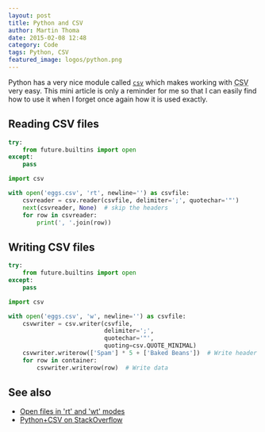 ```yaml
---
layout: post
title: Python and CSV
author: Martin Thoma
date: 2015-02-08 12:48
category: Code
tags: Python, CSV
featured_image: logos/python.png
---
```

Python has a very nice module called
[`csv`](https://docs.python.org/3/library/csv.html)
which makes working with <abbr title="comma seperated values">CSV</abbr> very
easy. This mini article is only a reminder for me so that I can easily find
how to use it when I forget once again how it is used exactly.

## Reading CSV files

```python
try:
    from future.builtins import open
except:
    pass

import csv

with open('eggs.csv', 'rt', newline='') as csvfile:
    csvreader = csv.reader(csvfile, delimiter=';', quotechar='"')
    next(csvreader, None)  # skip the headers
    for row in csvreader:
        print(', '.join(row))
```


## Writing CSV files

```python
try:
    from future.builtins import open
except:
    pass

import csv

with open('eggs.csv', 'w', newline='') as csvfile:
    csvwriter = csv.writer(csvfile,
                           delimiter=';',
                           quotechar='"',
                           quoting=csv.QUOTE_MINIMAL)
    csvwriter.writerow(['Spam'] * 5 + ['Baked Beans'])  # Write header
    for row in container:
        csvwriter.writerow(row)  # Write data
```

## See also

* [Open files in 'rt' and 'wt' modes](http://stackoverflow.com/q/23051062/562769)
* [Python+CSV on StackOverflow](http://stackoverflow.com/questions/tagged/python+csv?sort=votes&pageSize=50)